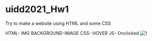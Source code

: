 # uidd2021_Hw1


Try to make a website using HTML and some CSS

HTML-
IMG
BACKGROUND-IMAGE
CSS-
HOVER
JS-
Onclicked
![1](https://user-images.githubusercontent.com/56250432/110323873-2e739d80-8050-11eb-80f2-6d6f031822a2.jpg)
